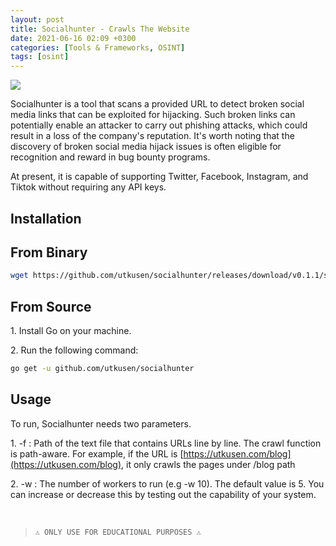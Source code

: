 ```yaml
---
layout: post
title: Socialhunter - Crawls The Website
date: 2021-06-16 02:09 +0300
categories: [Tools & Frameworks, OSINT]
tags: [osint]
---
```






![](../../assets/img/osint/socialhunter1.png)


Socialhunter is a tool that scans a provided URL to detect broken social media links that can be exploited for hijacking. Such broken links can potentially enable an attacker to carry out phishing attacks, which could result in a loss of the company's reputation. It's worth noting that the discovery of broken social media hijack issues is often eligible for recognition and reward in bug bounty programs.

At present, it is capable of supporting Twitter, Facebook, Instagram, and Tiktok without requiring any API keys.

<script async id="asciicast-wYMVXIHCxxOB3QPWq4Fe8Advn" src="https://asciinema.org/a/wYMVXIHCxxOB3QPWq4Fe8Advn.js"></script>

Installation
--

From Binary
-----------

```bash
wget https://github.com/utkusen/socialhunter/releases/download/v0.1.1/socialhunter_0.1.1_Linux_amd64.tar.gz
```

From Source
-----------

1\. Install Go on your machine.

2\. Run the following command:

```bash
go get -u github.com/utkusen/socialhunter
```

Usage
--

To run, Socialhunter needs two parameters.

1\. -f : Path of the text file that contains URLs line by line. The crawl function is path-aware. For example, if the URL is [https://utkusen.com/blog](https://utkusen.com/blog), it only crawls the pages under /blog path

2\. -w : The number of workers to run (e.g -w 10). The default value is 5. You can increase or decrease this by testing out the capability of your system.

 <br> 
  

>`⚠ ONLY USE FOR EDUCATIONAL PURPOSES ⚠`
